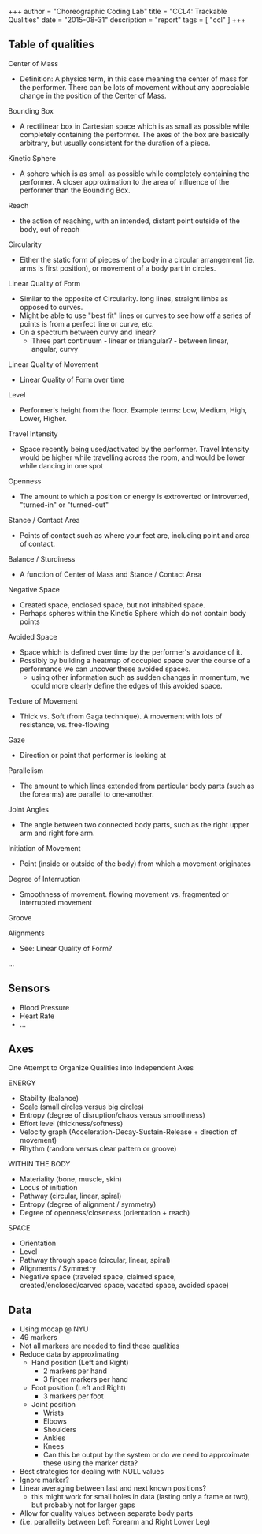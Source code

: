 +++
author = "Choreographic Coding Lab"
title = "CCL4: Trackable Qualities"
date = "2015-08-31"
description = "report"
tags = [ "ccl" ]
+++


Table of qualities
--------

Center of Mass

- Definition: A physics term, in this case meaning the center of mass for the performer. There can be lots of movement without any appreciable change in the position of the Center of Mass.

Bounding Box

- A rectilinear box in Cartesian space which is as small as possible while completely containing the performer. The axes of the box are basically arbitrary, but usually consistent for the duration of a piece.

Kinetic Sphere

- A sphere which is as small as possible while completely containing the performer. A closer approximation to the area of influence of the performer than the Bounding Box.

Reach

- the action of reaching, with an intended, distant point outside of the body, out of reach

Circularity

- Either the static form of pieces of the body in a circular arrangement (ie. arms is first position), or movement of a body part in circles.

Linear Quality of Form

- Similar to the opposite of Circularity. long lines, straight limbs as opposed to curves.
- Might be able to use "best fit" lines or curves to see how off a series of points is from a perfect line or curve, etc.
- On a spectrum between curvy and linear?
    - Three part continuum - linear or triangular? - between linear, angular, curvy

Linear Quality of Movement

- Linear Quality of Form over time

Level

- Performer's height from the floor. Example terms: Low, Medium, High, Lower, Higher.

Travel Intensity

- Space recently being used/activated by the performer. Travel Intensity would be higher while travelling across the room, and would be lower while dancing in one spot

Openness

- The amount to which a position or energy is extroverted or introverted, "turned-in" or "turned-out"

Stance / Contact Area

- Points of contact such as where your feet are, including point and area of contact.

Balance / Sturdiness

- A function of Center of Mass and Stance / Contact Area

Negative Space

- Created space, enclosed space, but not inhabited space. 
- Perhaps spheres within the Kinetic Sphere which do not contain body points

Avoided Space

- Space which is defined over time by the performer's avoidance of it.
- Possibly by building a heatmap of occupied space over the course of a performance we can uncover these avoided spaces.
    - using other information such as sudden changes in momentum, we could more clearly define the edges of this avoided space.

Texture of Movement

- Thick vs. Soft (from Gaga technique). A movement with lots of resistance, vs. free-flowing

Gaze

- Direction or point that performer is looking at

Parallelism

- The amount to which lines extended from particular body parts (such as the forearms) are parallel to one-another.

Joint Angles

- The angle between two connected body parts, such as the right upper arm and right fore arm.



Initiation of Movement

- Point (inside or outside of the body) from which a movement originates

Degree of Interruption

- Smoothness of movement. flowing movement vs. fragmented or interrupted movement

Groove

Alignments

- See: Linear Quality of Form?



…


Sensors
--------


- Blood Pressure
- Heart Rate
- ...



Axes
--------

One Attempt to Organize Qualities into Independent Axes

ENERGY

- Stability (balance)
- Scale (small circles versus big circles)
- Entropy (degree of disruption/chaos versus smoothness)
- Effort level (thickness/softness)
- Velocity graph (Acceleration-Decay-Sustain-Release + direction of movement)
- Rhythm (random versus clear pattern or groove)


WITHIN THE BODY

- Materiality (bone, muscle, skin)
- Locus of initiation
- Pathway (circular, linear, spiral)
- Entropy (degree of alignment / symmetry)
- Degree of openness/closeness (orientation + reach)


SPACE

- Orientation
- Level
- Pathway through space (circular, linear, spiral)
- Alignments / Symmetry
- Negative space (traveled space, claimed space, created/enclosed/carved space, vacated space, avoided space)



Data
--------

- Using mocap @ NYU
- 49 markers
- Not all markers are needed to find these qualities
- Reduce data by approximating
    - Hand position (Left and Right)
        - 2 markers per hand
        - 3 finger markers per hand
    - Foot position (Left and Right)
        - 3 markers per foot
    - Joint position
        - Wrists
        - Elbows
        - Shoulders
        - Ankles
        - Knees
        - Can this be output by the system or do we need to approximate these using the marker data?
- Best strategies for dealing with NULL values
- Ignore marker?
- Linear averaging between last and next known positions?
    - this might work for small holes in data (lasting only a frame or two), but probably not for larger gaps
- Allow for quality values between separate body parts
- (i.e. parallelity between Left Forearm and Right Lower Leg)

